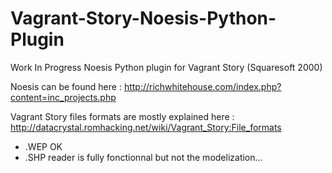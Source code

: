 # Vagrant-Story-Noesis-Python-Plugin

Work In Progress Noesis Python plugin for Vagrant Story (Squaresoft 2000)

Noesis can be found here : http://richwhitehouse.com/index.php?content=inc_projects.php

Vagrant Story files formats are mostly explained here : http://datacrystal.romhacking.net/wiki/Vagrant_Story:File_formats

- .WEP OK
- .SHP reader is fully fonctionnal but not the modelization...  

